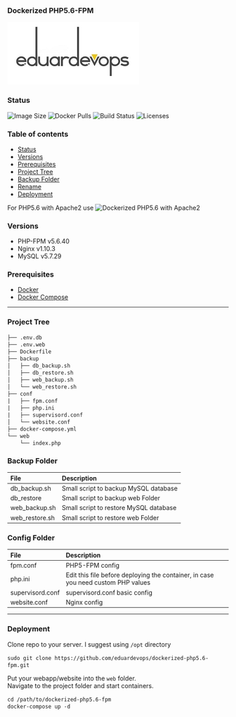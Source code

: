 ### Dockerized PHP5.6-FPM

![Logo](./assets/logo.jpg)

### Status
<img alt="Image Size" src="https://img.shields.io/docker/image-size/eduardevops/php5.6-fpm" style="max-width:100%;"> <img alt="Docker Pulls" src="https://img.shields.io/docker/pulls/eduardevops/php5.6-fpm" style="max-width:100%;"> <img alt="Build Status" src="https://img.shields.io/docker/cloud/build/eduardevops/php5.6-fpm" style="max-width:100%;"> <img alt="Licenses" src="https://img.shields.io/badge/License-GPLv3-blue.svg" style="max-width:100%;">

### Table of contents
* [Status](#Status)
* [Versions](#Versions)
* [Prerequisites](#Prerequisites)
* [Project Tree](#Project-Tree)
* [Backup Folder](#Backup-Folder)
* [Rename](#Rename)
* [Deployment](#Deployment)

For PHP5.6 with Apache2 use ![Dockerized PHP5.6 with Apache2](https://github.com/eduardevops/dockerized-php5.6)

###  Versions
*	PHP-FPM v5.6.40
*	Nginx   v1.10.3
*	MySQL   v5.7.29

### Prerequisites
*	[Docker](https://www.docker.com/)
*	[Docker Compose](https://docs.docker.com/compose/install/)
-----

### Project Tree
```less
├── .env.db
├── .env.web
├── Dockerfile
├── backup
│   ├── db_backup.sh
│   ├── db_restore.sh
│   ├── web_backup.sh
│   └── web_restore.sh
├── conf
|   ├── fpm.conf
|   ├── php.ini
|   ├── supervisord.conf
│   └── website.conf
├── docker-compose.yml
└── web
    └── index.php
```

### Backup Folder
| File                        | Description                              |
| :-------------------------- |:---------------------------------------- |
| db_backup.sh                | Small script to backup MySQL database    |      
| db_restore                  | Small script to backup web Folder        |
| web_backup.sh               | Small script to restore MySQL database   |
| web_restore.sh              | Small script to restore web Folder       |

### Config Folder
| File                        | Description                              |
| :-------------------------- |:--------------------------------------------------------------------------------- |
| fpm.conf                    | PHP5-FPM config                                                                   |
| php.ini                     | Edit this file before deploying the container, in case you need custom PHP values |      
| supervisord.conf            | supervisord.conf basic config                                                     |
| website.conf                | Nginx config                                                                      |

-----

### Deployment
Clone repo to your server. I suggest using ```/opt``` directory
```less
sudo git clone https://github.com/eduardevops/dockerized-php5.6-fpm.git
```

Put your webapp/website into the ```web``` folder. <br>
Navigate to the project folder and start containers.

```less
cd /path/to/dockerized-php5.6-fpm
docker-compose up -d
```
